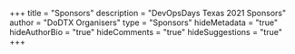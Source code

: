 +++
title = "Sponsors"
description = "DevOpsDays Texas 2021 Sponsors"
author = "DoDTX Organisers"
type = "Sponsors"
hideMetadata = "true"
hideAuthorBio = "true"
hideComments = "true"
hideSuggestions = "true"
+++
